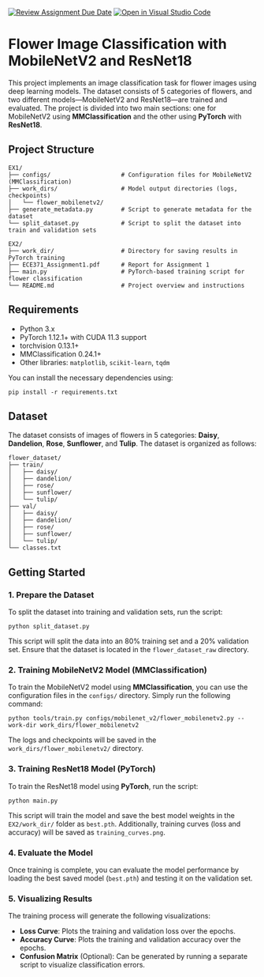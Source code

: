 [![Review Assignment Due Date](https://classroom.github.com/assets/deadline-readme-button-22041afd0340ce965d47ae6ef1cefeee28c7c493a6346c4f15d667ab976d596c.svg)](https://classroom.github.com/a/VkJVVOAn)
[![Open in Visual Studio Code](https://classroom.github.com/assets/open-in-vscode-2e0aaae1b6195c2367325f4f02e2d04e9abb55f0b24a779b69b11b9e10269abc.svg)](https://classroom.github.com/online_ide?assignment_repo_id=19524010&assignment_repo_type=AssignmentRepo)


# Flower Image Classification with MobileNetV2 and ResNet18

This project implements an image classification task for flower images using deep learning models. The dataset consists of 5 categories of flowers, and two different models—MobileNetV2 and ResNet18—are trained and evaluated. The project is divided into two main sections: one for MobileNetV2 using **MMClassification** and the other using **PyTorch** with **ResNet18**.

## Project Structure

```
EX1/
├── configs/                    # Configuration files for MobileNetV2 (MMClassification)
├── work_dirs/                  # Model output directories (logs, checkpoints)
│   └── flower_mobilenetv2/
├── generate_metadata.py        # Script to generate metadata for the dataset
└── split_dataset.py            # Script to split the dataset into train and validation sets

EX2/
├── work_dir/                   # Directory for saving results in PyTorch training
├── ECE371_Assignment1.pdf      # Report for Assignment 1
├── main.py                     # PyTorch-based training script for flower classification
└── README.md                   # Project overview and instructions
```

## Requirements

* Python 3.x
* PyTorch 1.12.1+ with CUDA 11.3 support
* torchvision 0.13.1+
* MMClassification 0.24.1+
* Other libraries: `matplotlib`, `scikit-learn`, `tqdm`

You can install the necessary dependencies using:

```
pip install -r requirements.txt
```

## Dataset

The dataset consists of images of flowers in 5 categories: **Daisy**, **Dandelion**, **Rose**, **Sunflower**, and **Tulip**. The dataset is organized as follows:

```
flower_dataset/
├── train/
│   ├── daisy/
│   ├── dandelion/
│   ├── rose/
│   ├── sunflower/
│   └── tulip/
├── val/
│   ├── daisy/
│   ├── dandelion/
│   ├── rose/
│   ├── sunflower/
│   └── tulip/
└── classes.txt
```

## Getting Started

### 1. Prepare the Dataset

To split the dataset into training and validation sets, run the script:

```
python split_dataset.py
```

This script will split the data into an 80% training set and a 20% validation set. Ensure that the dataset is located in the `flower_dataset_raw` directory.

### 2. Training MobileNetV2 Model (MMClassification)

To train the MobileNetV2 model using **MMClassification**, you can use the configuration files in the `configs/` directory. Simply run the following command:

```
python tools/train.py configs/mobilenet_v2/flower_mobilenetv2.py --work-dir work_dirs/flower_mobilenetv2
```

The logs and checkpoints will be saved in the `work_dirs/flower_mobilenetv2/` directory.

### 3. Training ResNet18 Model (PyTorch)

To train the ResNet18 model using **PyTorch**, run the script:

```
python main.py
```

This script will train the model and save the best model weights in the `EX2/work_dir/` folder as `best.pth`. Additionally, training curves (loss and accuracy) will be saved as `training_curves.png`.

### 4. Evaluate the Model

Once training is complete, you can evaluate the model performance by loading the best saved model (`best.pth`) and testing it on the validation set.

### 5. Visualizing Results

The training process will generate the following visualizations:

* **Loss Curve**: Plots the training and validation loss over the epochs.
* **Accuracy Curve**: Plots the training and validation accuracy over the epochs.
* **Confusion Matrix** (Optional): Can be generated by running a separate script to visualize classification errors.


